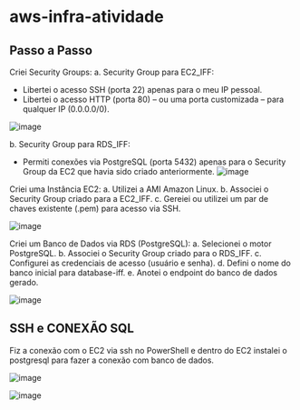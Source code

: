 # aws-infra-atividade

## Passo a Passo
Criei Security Groups:
  a. Security Group para EC2_IFF:
  - Libertei o acesso SSH (porta 22) apenas para o meu IP pessoal.
  - Libertei o acesso HTTP (porta 80) – ou uma porta customizada – para qualquer IP (0.0.0.0/0).
    
![image](https://github.com/user-attachments/assets/12716e21-ae8d-4a0e-9393-3ce7495f31df)

  b. Security Group para RDS_IFF:
  - Permiti conexões via PostgreSQL (porta 5432) apenas para o Security Group da EC2 que havia sido criado anteriormente.
![image](https://github.com/user-attachments/assets/4fda2935-4e72-4897-8ac4-96e803ff4efe)


Criei uma Instância EC2:
  a. Utilizei a AMI Amazon Linux.
  b. Associei o Security Group criado para a EC2_IFF.
  c. Gereiei ou utilizei um par de chaves existente (.pem) para acesso via SSH.

![image](https://github.com/user-attachments/assets/5e007704-050f-43c3-9724-01af10f89086)

Criei um Banco de Dados via RDS (PostgreSQL):
  a. Selecionei o motor PostgreSQL.
  b. Associei o Security Group criado para o RDS_IFF.
  c. Configurei as credenciais de acesso (usuário e senha).
  d. Defini o nome do banco inicial para database-iff.
  e. Anotei o endpoint do banco de dados gerado.

![image](https://github.com/user-attachments/assets/3b6fbc63-98de-43e8-9bcb-1bc5684d44a3)


## SSH e CONEXÃO SQL

Fiz a conexão com o EC2 via ssh no PowerShell e dentro do EC2 instalei o postgresql para fazer a conexão com banco de dados.

![image](https://github.com/user-attachments/assets/d316d702-078c-4c07-b89d-584763b05154)

![image](https://github.com/user-attachments/assets/038931c0-a354-4e45-8035-954aa5736e99)





